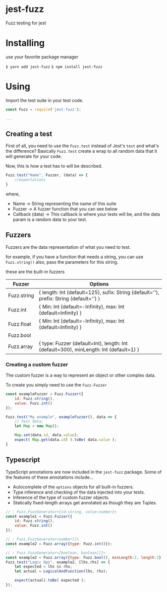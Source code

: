 # jest-fuzz
Fuzz testing for jest

# Installing

use your favorite package manager

`$ yarn add jest-fuzz`
`$ npm install jest-fuzz`

# Using

Import the test suite in your test code.

```javascript
const Fuzz = require('jest-fuzz');

...
```
## Creating a test
First of all, you need to use the `Fuzz.test` instead of Jest's `test` and what's the difference?
Basically `Fuzz.test` create a wrap to all random data that it will generate for your code. 

Now, this is how a test has to will be described.
```javascript
Fuzz.test("Name", Fuzzer, (data) => {
	//expectations
}
```
where,

- Name -> String representing the name of this suite
- Fuzzer -> A fuzzer function that you can see below
- Callback (data) -> This callback is where your tests will be, and the data param is a random data to your test.

## Fuzzers
Fuzzers are the data representation of what you need to test.

for example, if you have a function that needs a string, you can use `Fuzz.string()` also, pass the parameters for this string.

these are the built-in fuzzers

| Fuzzer      | Options                                                                                |
|-------------|----------------------------------------------------------------------------------------|
| Fuzz.string | { length: Int (default=125), sufix: String (default=''), prefix: String (default='') } |
| Fuzz.int    | { Min: Int (default=-Infinity), max: Int (default=Infinity) }                          |
| Fuzz.float  | { Min: Int (default=-Infinity), max: Int (default=Infinity) }                          |
| Fuzz.bool   |                                                                                        |
| Fuzz.array  | { type: Fuzzer (default=Int), length: Int (default=300), minLength: Int (default=1) }  |

### Creating a custom fuzzer

The custom fuzzer is a way to represent an object or other complex data.

To create you simply need to use the `Fuzz.Fuzzer`

```javascript
const exampleFuzzer = Fuzz.Fuzzer({
    id: Fuzz.string(),
    value: Fuzz.int()
});

Fuzz.test("My example", exampleFuzzer(), data => {
    // Test data;
	let Map = new Map();

	Map.set(data.id, data.value);
	expect( Map.get(data.id) ).toBe( data.value );
}
```


## Typescript

TypeScript annotations are now included in the `jest-fuzz` package. Some of the features of these annotations include...

 * Autocomplete of the `options` objects for all built-in fuzzers.
 * Type inference and checking of the data injected into your tests.
 * Inference of the type of custom fuzzer objects.
 * Statically fixed-length arrays get annotated as though they are Tuples. 

```javascript
// : Fuzz.FuzzGenerator<{id:string, value:number}>
const example1 = Fuzz.Fuzzer({
    id: Fuzz.string(),
    value: Fuzz.int()
});

// : Fuzz.FuzzGenerator<number[]>
const example2 = Fuzz.array({type: Fuzz.int()});

// : Fuzz.FuzzGenerator<[boolean, boolean][]>
const example2 = Fuzz.array({type: Fuzz.bool(), minLength:2, length:2});
Fuzz.test("Logic Ops", example2, [lhs,rhs] => {
	let expected = lhs && rhs;
	let actual = LogicalAndFunction(lhs, rhs);

	expect(actual).toBe( expected );
});
```


